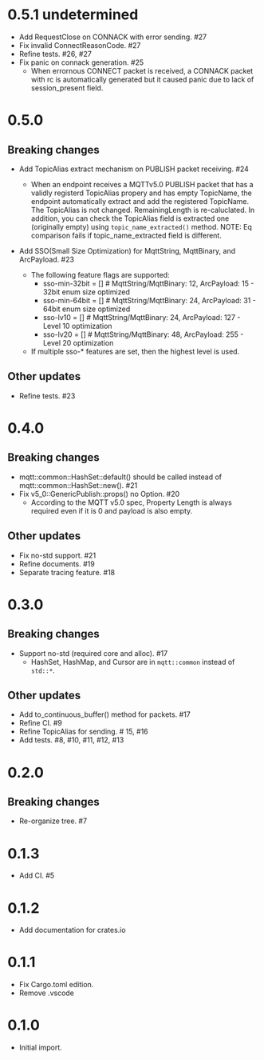 # 0.5.1 undetermined

* Add RequestClose on CONNACK with error sending.  #27
* Fix invalid ConnectReasonCode. #27
* Refine tests. #26, #27
* Fix panic on connack generation. #25
  * When errornous CONNECT packet is received, a CONNACK packet with rc is automatically generated but it caused panic due to lack of session_present field.

# 0.5.0
## Breaking changes

* Add TopicAlias extract mechanism on PUBLISH packet receiving. #24
  * When an endpoint receives a MQTTv5.0 PUBLISH packet that has a validly registerd TopicAlias propery
    and has empty TopicName, the endpoint automatically extract and add the registered TopicName.
    The TopicAlias is not changed. RemainingLength is re-caluclated.
    In addition, you can check the TopicAlias field is extracted one (originally empty) using `topic_name_extracted()` method.
    NOTE: Eq comparison fails if topic_name_extracted field is different.

* Add SSO(Small Size Optimization) for MqttString, MqttBinary, and ArcPayload. #23
  * The following feature flags are supported:
     * sso-min-32bit = []  # MqttString/MqttBinary: 12, ArcPayload: 15 - 32bit enum size optimized
     * sso-min-64bit = []  # MqttString/MqttBinary: 24, ArcPayload: 31 - 64bit enum size optimized
     * sso-lv10 = []       # MqttString/MqttBinary: 24, ArcPayload: 127 - Level 10 optimization
     * sso-lv20 = []       # MqttString/MqttBinary: 48, ArcPayload: 255 - Level 20 optimization
  * If multiple sso-* features are set, then the highest level is used.

## Other updates

* Refine tests. #23

# 0.4.0

## Breaking changes

* mqtt::common::HashSet::default() should be called instead of mqtt::common::HashSet::new(). #21
* Fix v5_0::GenericPublish::props() no Option. #20
  * According to the MQTT v5.0 spec, Property Length is always required even if it is 0 and payload is also empty.

## Other updates

* Fix no-std support. #21
* Refine documents. #19
* Separate tracing feature. #18

# 0.3.0

## Breaking changes

* Support no-std (required core and alloc). #17
  * HashSet, HashMap, and Cursor are in `mqtt::common` instead of `std::*`.

## Other updates

* Add to_continuous_buffer() method for packets. #17
* Refine CI. #9
* Refine TopicAlias for sending. # 15, #16
* Add tests. #8, #10, #11, #12, #13

# 0.2.0

## Breaking changes

* Re-organize tree. #7

# 0.1.3

* Add CI. #5

# 0.1.2

* Add documentation for crates.io

# 0.1.1

* Fix Cargo.toml edition.
* Remove .vscode

# 0.1.0

* Initial import.
